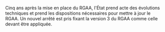 Cinq ans après la mise en place du RGAA, l'État prend acte des évolutions techniques et prend les dispositions nécessaires pour mettre à jour le RGAA. Un nouvel arrêté est pris fixant la version 3 du RGAA comme celle devant être appliquée.
